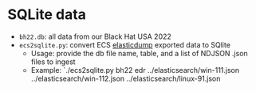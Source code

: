# SQLite data

- `bh22.db`: all data from our Black Hat USA 2022
- `ecs2sqlite.py`: convert ECS [elasticdump](https://github.com/elasticsearch-dump/elasticsearch-dump) exported data to SQlite
    - Usage: provide the db file name, table, and a list of NDJSON .json files to ingest
    - Example: `./ecs2sqlite.py bh22 edr ../elasticsearch/win-111.json ../elasticsearch/win-112.json ../elasticsearch/linux-91.json
